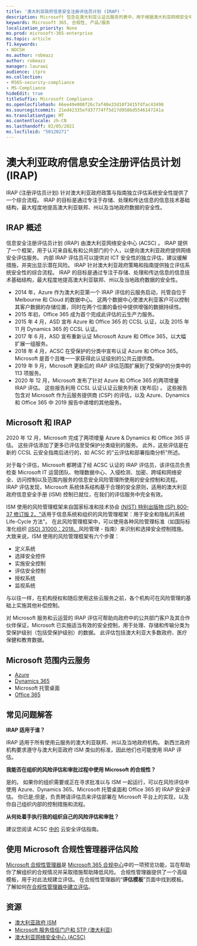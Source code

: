 ```yaml
---
title: '澳大利亚政府信息安全注册评估员计划 (IRAP) '
description: Microsoft 包含在澳大利亚认证云服务列表中，用于根据澳大利亚网络安全中心 (ACSC) 的 IRAP 评估和认证，提供未分类传播限制标记 (DLM) 和受保护数据。
keywords: Microsoft 365, 合规性, 产品/服务
localization_priority: None
ms.prod: microsoft-365-enterprise
ms.topic: article
f1.keywords:
- NOCSH
ms.author: robmazz
author: robmazz
manager: laurawi
audience: itpro
ms.collection:
- M365-security-compliance
- MS-Compliance
hideEdit: true
titleSuffix: Microsoft Compliance
ms.openlocfilehash: 66ee49e008f26c7af40e33d10f3415fdfac43498
ms.sourcegitcommit: 21ed42335efd37774ff5d17d9586d5546147241a
ms.translationtype: MT
ms.contentlocale: zh-CN
ms.lasthandoff: 02/05/2021
ms.locfileid: "50120271"
---
```

# <a name="australian-government-information-security-registered-assessor-program-irap"></a>澳大利亚政府信息安全注册评估员计划 (IRAP) 

IRAP (注册评估员计划) 针对澳大利亚政府政策与指南独立评估系统安全性提供了一个综合流程。 IRAP 的目标是通过专注于存储、处理和传达信息的信息技术基础结构，最大程度地提高澳大利亚联邦、州以及当地政府数据的安全性。

## <a name="irap-overview"></a>IRAP 概述

信息安全注册评估员计划 (IRAP) 由澳大利亚网络安全中心 (ACSC) 。 IRAP 提供了一个框架，用于认可来自私有和公共部门的个人，以便向澳大利亚政府提供网络安全评估服务。 内部 IRAP 评估员可以提供对 ICT 安全性的独立评估，建议缓解措施，并突出显示潜在风险。 IRAP 针对澳大利亚政府策略和指南提供独立评估系统安全性的综合流程。 IRAP 的目标是通过专注于存储、处理和传达信息的信息技术基础结构，最大程度地提高澳大利亚联邦、州以及当地政府数据的安全性。

- 2014 年，Azure 作为澳大利亚第一个 IRAP 评估的云服务启动，托管自位于 Melbourne 和 Cloud 的数据中心。 这两个数据中心使澳大利亚客户可以控制其客户数据的存储位置，同时在两个位置的备份中提供增强的数据持续性。
- 2015 年初，Office 365 成为首个完成此评估的云生产力服务。
- 2015 年 4 月，ASD 宣布 Azure 和 Office 365 的 CCSL 认证，以及 2015 年 11 月 Dynamics 365 的 CCSL 认证。
- 2017 年 6 月，ASD 宣布重新认证 Microsoft Azure 和 Office 365，以大幅扩展一组服务。
- 2018 年 4 月，ACSC 在受保护的分类中宣布认证 Azure 和 Office 365。 Microsoft 是首个且唯一一家获得此认证级别的公共云提供商。
- 2019 年 9 月，Microsoft 更新后的 IRAP 评估范围扩展到了受保护的分类中的 113 项服务。
- 2020 年 12 月，Microsoft 发布了针对 Azure 和 Office 365 的两项增量 IRAP 评估。 这些报告利用 CCSL 认证认证云服务列表 (发布后) 。 这些报告包含对 Microsoft 作为云服务提供商 (CSP) 的评估，以及 Azure、Dynamics 和 Office 365 中 2019 报告中递增的其他服务。

## <a name="microsoft-and-irap"></a>Microsoft 和 IRAP

2020 年 12 月，Microsoft 完成了两项增量 Azure & Dynamics 和 Office 365 评估。 这些评估添加了更多已评估至受保护分类级别的服务。 此外，这些评估是在新的 CCSL 云安全指南后进行的，如 ACSC 的"[](https://www.cyber.gov.au/acsc/government/cloud-security-guidance)云评估和部署指南分析"所述。

对于每个评估，Microsoft 都聘请了经 ACSC 认证的 IRAP 评估员，该评估员负责检查 Microsoft IT 运营团队、物理数据中心、入侵检测、加密、跨域和网络安全、访问控制以及范围内服务的信息安全风险管理所使用的安全控制和流程。 IRAP 评估发现，Microsoft 系统体系结构基于合理的安全原则，适用的澳大利亚政府信息安全手册 (ISM) 控制已就位，在我们的评估服务中完全有效。

ISM 使用的风险管理框架来自国家标准和技术协会 [ (NIST) 特别出版物 (SP) 800-37 修订版 2，"](https://csrc.nist.gov/publications/detail/sp/800-37/rev-2/final)适用于信息系统和组织的风险管理框架：用于安全和隐私的系统 Life-Cycle 方法"。 在此风险管理框架中，可以使用各种风险管理标准（如国际标准化组织 [ (ISO) 31000：2018、](https://www.iso.org/standard/65694.html)风险管理 - 指南）来识别和选择安全控制措施。 大致来说，ISM 使用的风险管理框架有六个步骤：

- 定义系统
- 选择安全控件
- 实施安全控制
- 评估安全控制
- 授权系统
- 监视系统

与以往一样，在机构授权和随后使用这些云服务之前，各个机构可在风险管理的基础上实施其他补偿控制。

对 Microsoft 服务和云运营的 IRAP 评估可帮助向政府中的公共部门客户及其合作伙伴保证，Microsoft 已实施适当有效的安全控制，用于处理、存储和传输分类为受保护级别（包括受保护级别）的数据。 此评估包括澳大利亚大多数政府、医疗保健和教育数据。

## <a name="microsoft-in-scope-cloud-services"></a>Microsoft 范围内云服务

- [Azure](https://aka.ms/AzureCompliance)
- [Dynamics 365](https://aka.ms/d365-compliance-list)
- Microsoft 托管桌面
- [Office 365](https://aka.ms/Office365ComplianceOfferings)

## <a name="frequently-asked-questions"></a>常见问题解答

**IRAP 适用于谁？**

IRAP 适用于所有使用云服务的澳大利亚联邦、州以及当地政府机构。 新西兰政府机构要求遵守与澳大利亚政府 ISM 类似的标准，因此他们也可能使用 IRAP 评估。

**我能否在组织的风险评估和审批过程中使用 Microsoft 的合规性？**

是的。 如果你的组织需要或正在寻求批准以与 ISM 一起运行，可以在风险评估中使用 Azure、Dynamics 365、Microsoft 托管桌面和 Office 365 的 IRAP 安全评估。 你已是;但是，负责聘请评估员来评估部署在 Microsoft 平台上的实现，以及你自己组织内部的控制措施和流程。

**从何处着手执行我的组织自己的风险评估和审批？**

建议您阅读 ACSC [中的](https://www.cyber.gov.au/acsc/government/cloud-security-guidance) 云安全评估指南。

## <a name="use-microsoft-compliance-manager-to-assess-your-risk"></a>使用 Microsoft 合规性管理器评估风险

[Microsoft 合规性管理器](/microsoft-365/compliance/compliance-manager)是 [Microsoft 365 合规中心](/microsoft-365/compliance/microsoft-365-compliance-center)中的一项预览功能，旨在帮助你了解组织的合规情况并采取措施帮助降低风险。 合规性管理器提供了一个高级模板，用于对此法规建立评估。 在合规性管理器的“**评估模板**”页面中找到模板。 了解如何[在合规性管理器中建立评估](/microsoft-365/compliance/compliance-manager-assessments)。

## <a name="resources"></a>资源

- [澳大利亚政府 ISM](https://acsc.gov.au/infosec/ism/index.htm)
- [Microsoft 服务信任门户和 STP (澳大利亚) ](https://aka.ms/au-irap)
- [澳大利亚网络安全中心 (ACSC) ](https://www.cyber.gov.au)
